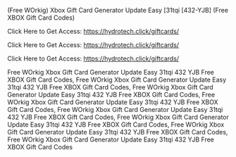 (Free WOrkig) Xbox Gift Card Generator Update Easy [31tqi [432-YJB] (Free XBOX Gift Card Codes)

Click Here to Get Access: https://hydrotech.click/giftcards/

Click Here to Get Access: https://hydrotech.click/giftcards/

Click Here to Get Access: https://hydrotech.click/giftcards/

 Free WOrkig Xbox Gift Card Generator Update Easy 31tqi 432 YJB Free XBOX Gift Card Codes, Free WOrkig Xbox Gift Card Generator Update Easy 31tqi 432 YJB Free XBOX Gift Card Codes, Free WOrkig Xbox Gift Card Generator Update Easy 31tqi 432 YJB Free XBOX Gift Card Codes, Free WOrkig Xbox Gift Card Generator Update Easy 31tqi 432 YJB Free XBOX Gift Card Codes, Free WOrkig Xbox Gift Card Generator Update Easy 31tqi 432 YJB Free XBOX Gift Card Codes, Free WOrkig Xbox Gift Card Generator Update Easy 31tqi 432 YJB Free XBOX Gift Card Codes, Free WOrkig Xbox Gift Card Generator Update Easy 31tqi 432 YJB Free XBOX Gift Card Codes, Free WOrkig Xbox Gift Card Generator Update Easy 31tqi 432 YJB Free XBOX Gift Card Codes
